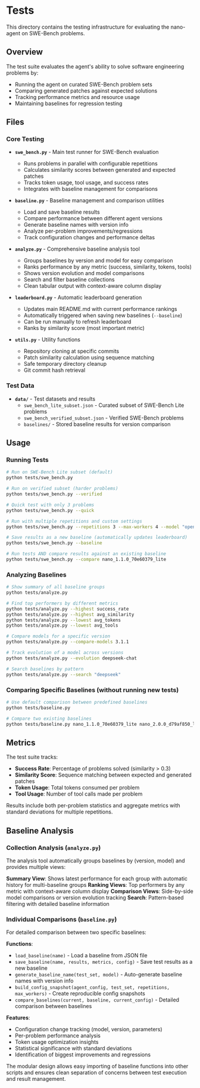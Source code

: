 # Tests

This directory contains the testing infrastructure for evaluating the nano-agent on SWE-Bench problems.

## Overview

The test suite evaluates the agent's ability to solve software engineering problems by:
- Running the agent on curated SWE-Bench problem sets
- Comparing generated patches against expected solutions
- Tracking performance metrics and resource usage
- Maintaining baselines for regression testing

## Files

### Core Testing
- **`swe_bench.py`** - Main test runner for SWE-Bench evaluation
  - Runs problems in parallel with configurable repetitions
  - Calculates similarity scores between generated and expected patches
  - Tracks token usage, tool usage, and success rates
  - Integrates with baseline management for comparisons

- **`baseline.py`** - Baseline management and comparison utilities
  - Load and save baseline results
  - Compare performance between different agent versions
  - Generate baseline names with version info
  - Analyze per-problem improvements/regressions
  - Track configuration changes and performance deltas

- **`analyze.py`** - Comprehensive baseline analysis tool
  - Groups baselines by version and model for easy comparison
  - Ranks performance by any metric (success, similarity, tokens, tools)
  - Shows version evolution and model comparisons
  - Search and filter baseline collections
  - Clean tabular output with context-aware column display

- **`leaderboard.py`** - Automatic leaderboard generation
  - Updates main README.md with current performance rankings
  - Automatically triggered when saving new baselines (`--baseline`)
  - Can be run manually to refresh leaderboard
  - Ranks by similarity score (most important metric)

- **`utils.py`** - Utility functions
  - Repository cloning at specific commits
  - Patch similarity calculation using sequence matching
  - Safe temporary directory cleanup
  - Git commit hash retrieval

### Test Data
- **`data/`** - Test datasets and results
  - `swe_bench_lite_subset.json` - Curated subset of SWE-Bench Lite problems
  - `swe_bench_verified_subset.json` - Verified SWE-Bench problems
  - `baselines/` - Stored baseline results for version comparison

## Usage

### Running Tests
```bash
# Run on SWE-Bench Lite subset (default)
python tests/swe_bench.py

# Run on verified subset (harder problems)
python tests/swe_bench.py --verified

# Quick test with only 3 problems
python tests/swe_bench.py --quick

# Run with multiple repetitions and custom settings
python tests/swe_bench.py --repetitions 3 --max-workers 4 --model "openrouter/openai/gpt-4.1"

# Save results as a new baseline (automatically updates leaderboard)
python tests/swe_bench.py --baseline

# Run tests AND compare results against an existing baseline
python tests/swe_bench.py --compare nano_1.1.0_70e60379_lite
```

### Analyzing Baselines
```bash
# Show summary of all baseline groups
python tests/analyze.py

# Find top performers by different metrics
python tests/analyze.py --highest success_rate
python tests/analyze.py --highest avg_similarity
python tests/analyze.py --lowest avg_tokens
python tests/analyze.py --lowest avg_tools

# Compare models for a specific version
python tests/analyze.py --compare-models 3.1.1

# Track evolution of a model across versions
python tests/analyze.py --evolution deepseek-chat

# Search baselines by pattern
python tests/analyze.py --search "deepseek"
```

### Comparing Specific Baselines (without running new tests)
```bash
# Use default comparison between predefined baselines
python tests/baseline.py

# Compare two existing baselines
python tests/baseline.py nano_1.1.0_70e60379_lite nano_2.0.0_d79af850_lite
```

## Metrics

The test suite tracks:
- **Success Rate**: Percentage of problems solved (similarity > 0.3)
- **Similarity Score**: Sequence matching between expected and generated patches
- **Token Usage**: Total tokens consumed per problem
- **Tool Usage**: Number of tool calls made per problem

Results include both per-problem statistics and aggregate metrics with standard deviations for multiple repetitions.

## Baseline Analysis

### Collection Analysis (`analyze.py`)
The analysis tool automatically groups baselines by (version, model) and provides multiple views:

**Summary View**: Shows latest performance for each group with automatic history for multi-baseline groups
**Ranking Views**: Top performers by any metric with context-aware column display
**Comparison Views**: Side-by-side model comparisons or version evolution tracking
**Search**: Pattern-based filtering with detailed baseline information

### Individual Comparisons (`baseline.py`)
For detailed comparison between two specific baselines:

**Functions**:
- `load_baseline(name)` - Load a baseline from JSON file
- `save_baseline(name, results, metrics, config)` - Save test results as a new baseline
- `generate_baseline_name(test_set, model)` - Auto-generate baseline names with version info
- `build_config_snapshot(agent_config, test_set, repetitions, max_workers)` - Create reproducible config snapshots
- `compare_baselines(current, baseline, current_config)` - Detailed comparison between baselines

**Features**:
- Configuration change tracking (model, version, parameters)
- Per-problem performance analysis
- Token usage optimization insights
- Statistical significance with standard deviations
- Identification of biggest improvements and regressions

The modular design allows easy importing of baseline functions into other scripts and ensures clean separation of concerns between test execution and result management. 